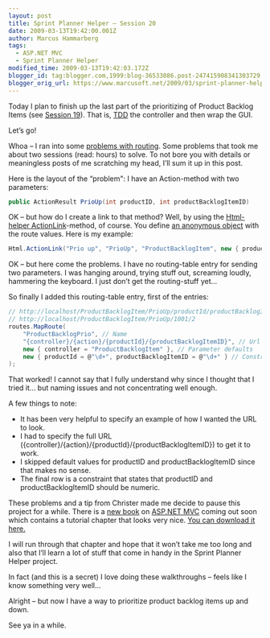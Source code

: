 ```yaml
---
layout: post
title: Sprint Planner Helper – Session 20
date: 2009-03-13T19:42:00.001Z
author: Marcus Hammarberg
tags:
  - ASP.NET MVC
  - Sprint Planner Helper
modified_time: 2009-03-13T19:42:03.172Z
blogger_id: tag:blogger.com,1999:blog-36533086.post-247415908341303729
blogger_orig_url: https://www.marcusoft.net/2009/03/sprint-planner-helper-session-20.html
---
```


Today I plan to finish up the last part of the prioritizing of Product Backlog Items (see [Session 19](https://www.marcusoft.net/2009/03/sprint-planner-helper-session-19.html)). That is, [TDD](http://en.wikipedia.org/wiki/Test-driven_development) the controller and then wrap the GUI.

Let’s go!

Whoa – I ran into some [problems with routing](https://www.marcusoft.net/2009/03/aspnet-mvc-parameters-dictionary.html). Some problems that took me about two sessions (read: hours) to solve. To not bore you with details or meaningless posts of me scratching my head, I’ll sum it up in this post.

Here is the layout of the “problem": I have an Action-method with two parameters:

```csharp
public ActionResult PrioUp(int productID, int productBacklogItemID)
```

OK – but how do I create a link to that method? Well, by using the [Html-helper ActionLink](http://stephenwalther.com/blog/archive/2009/03/03/chapter-6-understanding-html-helpers.aspx)-method, of course. You define [an anonymous object](http://www.programmersheaven.com/2/CSharp3-3) with the route values. Here is my example:

```csharp
Html.ActionLink("Prio up", "PrioUp", "ProductBacklogItem", new { productID = Model.ID, productBacklogItemID = item.ID }, null);
```

OK – but here come the problems. I have no routing-table entry for sending two parameters. I was hanging around, trying stuff out, screaming loudly, hammering the keyboard. I just don’t get the routing-stuff yet…

So finally I added this routing-table entry, first of the entries:

```csharp
// http://localhost/ProductBacklogItem/PrioUp/productId/productBacklogItemID
// http://localhost/ProductBacklogItem/PrioUp/1001/2
routes.MapRoute(
    "ProductBacklogPrio", // Name
    "{controller}/{action}/{productId}/{productBacklogItemID}", // Url with parameters
    new { controller = "ProductBacklogItem" }, // Parameter defaults
    new { productId = @"\d+", productBacklogItemID = @"\d+" } // Constraints
);
```

That worked! I cannot say that I fully understand why since I thought that I tried it… but naming issues and not concentrating well enough.

A few things to note:

- It has been very helpful to specify an example of how I wanted the URL to look.
- I had to specify the full URL ({controller}/{action}/{productId}/{productBacklogItemID}) to get it to work.
- I skipped default values for productID and productBacklogItemID since that makes no sense.
- The final row is a constraint that states that productID and productBacklogItemID should be numeric.

These problems and a tip from Christer made me decide to pause this project for a while. There is a [new book](http://www.amazon.com/gp/product/0470384611?ie=UTF8&tag=scoblo04-20&linkCode=xm2&camp=1789&creativeASIN=0470384611) on [ASP.NET MVC](http://www.asp.net/mvc/) coming out soon which contains a tutorial chapter that looks very nice. [You can download it here.](http://aspnetmvcbook.s3.amazonaws.com/aspnetmvc-nerdinner_v1.pdf)

I will run through that chapter and hope that it won’t take me too long and also that I’ll learn a lot of stuff that come in handy in the Sprint Planner Helper project.

In fact (and this is a secret) I love doing these walkthroughs – feels like I know something very well…

Alright – but now I have a way to prioritize product backlog items up and down.

See ya in a while.